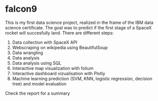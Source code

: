 # falcon9

This is my first data science project, realized in the frame of the IBM data science certificate. The goal was to predict if the first stage of a SpaceX rocket will succesfully land. There are different steps:

1. Data collection with SpaceX API
2. Webscraping on wikipedia using BeautifulSoup
3. Data wrangling
4. Data analysis
5. Data analysis using SQL
6. Interactive map visualization with folium
7. Interactive dashboard vizualisation with Plotly
8. Machine learning prediction (SVM, KNN, logistic regression, decision tree) and model evaluation

Check the report for a summary
